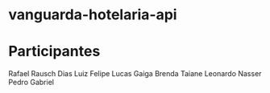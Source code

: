 # vanguarda-hotelaria-api


# Participantes
  Rafael Rausch Dias
  Luiz Felipe
  Lucas Gaiga
  Brenda Taiane
  Leonardo Nasser
  Pedro Gabriel